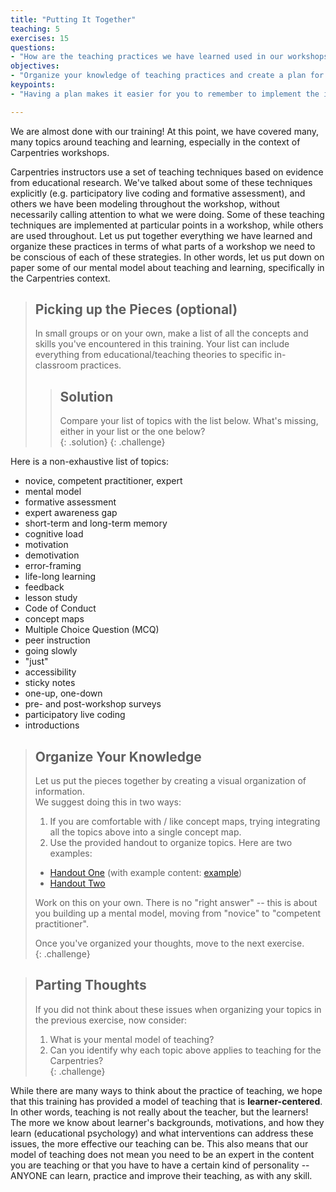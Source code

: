 ```yaml
---
title: "Putting It Together"
teaching: 5
exercises: 15
questions:
- "How are the teaching practices we have learned used in our workshops?"
objectives:
- "Organize your knowledge of teaching practices and create a plan for using these practices in a Carpentries workshop."
keypoints:
- "Having a plan makes it easier for you to remember to implement the important teaching practices you've learned."

---
```


We are almost done with our training!  At this point, we have covered many, many topics
around teaching and learning, especially in the context of Carpentries workshops.

Carpentries instructors use a set of teaching techniques based on evidence from
educational research. We've talked about some of these techniques explicitly
(e.g. participatory live coding and formative assessment), and others we have been modeling throughout
the workshop, without necessarily calling attention to what we were doing. Some of
these teaching techniques are implemented at particular points in a workshop, while
others are used throughout. Let us put together everything we have learned and organize
these practices in terms of what parts of a workshop we need to be conscious of each
of these strategies. In other words, let us put down on paper some of our mental model
about teaching and learning, specifically in the Carpentries context.  

> ## Picking up the Pieces (optional)
>
> In small groups or on your own, make a list of all the concepts and skills you've
> encountered in this training.  Your list can include everything from
> educational/teaching theories to specific in-classroom practices.  
>
> > ## Solution
> >
> > Compare your list of topics with the list below.  What's missing, either in your
> > list or the one below?  
> {: .solution}
{: .challenge}

Here is a non-exhaustive list of topics:

* novice, competent practitioner, expert
* mental model
* formative assessment
* expert awareness gap
* short-term and long-term memory
* cognitive load
* motivation
* demotivation
* error-framing
* life-long learning
* feedback
* lesson study
* Code of Conduct
* concept maps
* Multiple Choice Question (MCQ)
* peer instruction
* going slowly
* "just"
* accessibility
* sticky notes
* one-up, one-down
* pre- and post-workshop surveys
* participatory live coding
* introductions


> ## Organize Your Knowledge
>
> Let us put the pieces together by creating a visual organization of information.  
> We suggest doing this in two ways:
>
> 1. If you are comfortable with / like concept maps, trying integrating all the
> topics above into a single concept map.  
> 2. Use the provided handout to organize topics.  Here are two examples:
>   - [Handout One](../files/handouts/Wrap-Up-doc.pdf) (with example content: [example](../files/handouts/Wrap-Up-doc-example.pdf))
>   - [Handout Two](../files/handouts/Carpentries_teaching_practices.pdf)
>
> Work on this on your own.  There is no "right answer" -- this is about you building
> up a mental model, moving from "novice" to "competent practitioner".
>
> Once you've organized your thoughts, move to the next exercise.  
{: .challenge}

> ## Parting Thoughts
>
> If you did not think about these issues when organizing your topics in the previous
> exercise, now consider:
> 1. What is your mental model of teaching?
> 2. Can you identify why each topic above applies to teaching for the Carpentries?  
{: .challenge}

While there are many ways to
think about the practice of teaching, we hope that this training has provided a model of
teaching that is **learner-centered**.  In other words, teaching is not really about the
teacher, but the learners!  The more we know about learner's backgrounds, motivations,
and how they learn (educational psychology) and what interventions can address these
issues, the more effective our teaching can be.  This also means that our model of teaching
does not mean you need to be an expert in the content you are teaching or that you have
to have a certain kind of personality -- ANYONE can learn, practice and improve their
teaching, as with any skill.  
